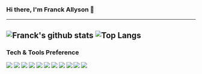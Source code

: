 ### Hi there, I'm Franck Allyson 👋

---

![Franck's github stats](https://github-readme-stats.vercel.app/api?username=franckallyson&count_private=true&show_icons=true&theme=dark&include_all_commits=true)
![Top Langs](https://github-readme-stats.vercel.app/api/top-langs/?username=franckallyson&theme=dark&langs_count=3)
---
### Tech & Tools Preference
<img src = "https://img.shields.io/badge/-Python-1572B6?style=flat&logo=python&logoColor=white"> <img src = "https://img.shields.io/badge/-Django-3C990D?style=flat&logo=django&logoColor=white"> 
<img src = "https://img.shields.io/badge/-C-8D99FF?style=flat&logo=c&logoColor=white"> 
<img src = "https://img.shields.io/badge/-HTML5-E34F26?style=flat&logo=html5&logoColor=white"> 
<img src = "https://img.shields.io/badge/-CSS3-1572B6?style=flat&logo=css3&logoColor=white">
<img src="https://img.shields.io/badge/-Bootstrap-563D7C?style=flat&logo=bootstrap&logoColor=white">
<img src="https://img.shields.io/badge/-JavaScript-eed718?style=flat&logo=javascript&logoColor=ffffff">
<img src="https://img.shields.io/badge/-MySQL-F29111?style=flat&logo=mysql&logoColor=FFFFFF">
<img src="http://img.shields.io/badge/-Github-000000?style=flat&logo=github&logoColor=FFFFFF">
<img src="http://img.shields.io/badge/-VS%20Code-007ACC?style=flat&logo=visual%20studio%20code&logoColor=white">
<img src = "https://img.shields.io/badge/-Pycharm-000000?style=flat&logo=pycharm&logoColor=yellow"> 
<!--
**franckallyson/franckallyson** is a ✨ _special_ ✨ repository because its `README.md` (this file) appears on your GitHub profile.

Here are some ideas to get you started:

- 🔭 I’m currently working on ...
- 🌱 I’m currently learning ...
- 👯 I’m looking to collaborate on ...
- 🤔 I’m looking for help with ...
- 💬 Ask me about ...
- 📫 How to reach me: ...
- 😄 Pronouns: ...
- ⚡ Fun fact: ...
-->
